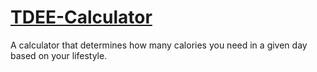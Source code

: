 # <a href="https://yegorkay.github.io/TDEE-Calculator/">TDEE-Calculator</a>
A calculator that determines how many calories you need in a given day based on your lifestyle.
